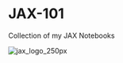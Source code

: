 # JAX-101

Collection of my JAX Notebooks


![jax_logo_250px](https://user-images.githubusercontent.com/41967348/140406260-96e6a1fe-9285-4328-8343-25895f84480c.png)
